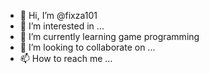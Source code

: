 - 👋 Hi, I’m @fixza101
- 👀 I’m interested in ...
- 🌱 I’m currently learning game programming
- 💞️ I’m looking to collaborate on ...
- 📫 How to reach me ...

<!---
fixza101/fixza101 is a ✨ special ✨ repository because its `README.md` (this file) appears on your GitHub profile.
You can click the Preview link to take a look at your changes.
--->
